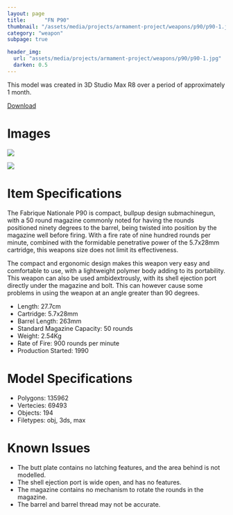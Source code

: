 ```yaml
---
layout: page
title:      "FN P90"
thumbnail: "/assets/media/projects/armament-project/weapons/p90/p90-1.jpg"
category: "weapon"
subpage: true

header_img:
  url: "assets/media/projects/armament-project/weapons/p90/p90-1.jpg"
  darken: 0.5
---
```


This model was created in 3D Studio Max R8 over a period of approximately 1 month.

<a href="/download/armament-project/fn_p90.zip" class="btn btn-primary">Download</a>

# Images

![](/assets/media/projects/armament-project/weapons/p90/p90-1.jpg)

![](/assets/media/projects/armament-project/weapons/p90/p90-2.jpg)

# Item Specifications

The Fabrique Nationale P90 is compact, bullpup design submachinegun, with a 50 round magazine commonly noted for having the rounds positioned ninety degrees to the barrel, being twisted into position by the magazine well before firing. With a fire rate of nine hundred rounds per minute, combined with the formidable penetrative power of the 5.7x28mm cartridge, this weapons size does not limit its effectiveness.

The compact and ergonomic design makes this weapon very easy and comfortable to use, with a lightweight polymer body adding to its portability. This weapon can also be used ambidextrously, with its shell ejection port directly under the magazine and bolt. This can however cause some problems in using the weapon at an angle greater than 90 degrees.

  - Length: 27.7cm
  - Cartridge: 5.7x28mm
  - Barrel Length: 263mm
  - Standard Magazine Capacity: 50 rounds
  - Weight: 2.54Kg
  - Rate of Fire: 900 rounds per minute
  - Production Started: 1990

# Model Specifications

  - Polygons: 135962
  - Vertecies: 69493
  - Objects: 194
  - Filetypes: obj, 3ds, max

# Known Issues

  - The butt plate contains no latching features, and the area behind is not modelled.
  - The shell ejection port is wide open, and has no features.
  - The magazine contains no mechanism to rotate the rounds in the magazine.
  - The barrel and barrel thread may not be accurate.